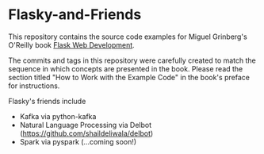 Flasky-and-Friends
======

This repository contains the source code examples for Miguel Grinberg's O'Reilly book [Flask Web Development](http://www.flaskbook.com).

The commits and tags in this repository were carefully created to match the sequence in which concepts are presented in the book. Please read the section titled "How to Work with the Example Code" in the book's preface for instructions.


Flasky's friends include
* Kafka via python-kafka
* Natural Language Processing via Delbot (https://github.com/shaildeliwala/delbot)
* Spark via pyspark (...coming soon!)